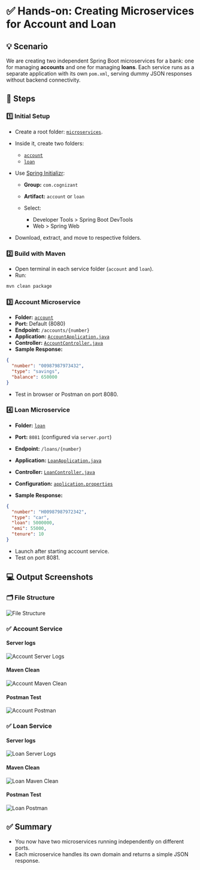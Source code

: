 # ✅ Hands-on: Creating Microservices for Account and Loan

## 💡 Scenario

We are creating two independent Spring Boot microservices for a bank: one for managing **accounts** and one for managing **loans**.
Each service runs as a separate application with its own `pom.xml`, serving dummy JSON responses without backend connectivity.

## 🧩 Steps

### 1️⃣ Initial Setup

* Create a root folder: [`microservices`](./Code/E_01/microservices).

* Inside it, create two folders:

  * [`account`](./Code/E_01/microservices/account)
  * [`loan`](./Code/E_01/microservices/loan)

* Use [Spring Initializr](https://start.spring.io/):

  * **Group:** `com.cognizant`
  * **Artifact:** `account` or `loan`
  * Select:

    * Developer Tools > Spring Boot DevTools
    * Web > Spring Web

* Download, extract, and move to respective folders.

### 2️⃣ Build with Maven

* Open terminal in each service folder (`account` and `loan`).
* Run:

```bash
mvn clean package
```

### 3️⃣ Account Microservice

* **Folder:** [`account`](./Code/E_01/microservices/account)
* **Port:** Default (8080)
* **Endpoint:** `/accounts/{number}`
* **Application:** [`AccountApplication.java`](./Code/E_01/microservices/account/src/main/java/com/cognizant/account/AccountApplication.java)
* **Controller:** [`AccountController.java`](./Code/E_01/microservices/account/src/main/java/com/cognizant/account/AccountController.java)
* **Sample Response:**

```json
{
  "number": "00987987973432",
  "type": "savings",
  "balance": 650000
}
```

* Test in browser or Postman on port 8080.

### 4️⃣ Loan Microservice

* **Folder:** [`loan`](./Code/E_01/microservices/loan)

* **Port:** `8081` (configured via `server.port`)

* **Endpoint:** `/loans/{number}`

* **Application:** [`LoanApplication.java`](./Code/E_01/microservices/loan/src/main/java/com/cognizant/loan/LoanApplication.java)

* **Controller:** [`LoanController.java`](./Code/E_01/microservices/loan/src/main/java/com/cognizant/loan/LoanController.java)

* **Configuration:** [`application.properties`](./Code/E_01/microservices/loan/src/main/resources/application.properties)

* **Sample Response:**

```json
{
  "number": "H00987987972342",
  "type": "car",
  "loan": 5000000,
  "emi": 55000,
  "tenure": 10
}
```

* Launch after starting account service.
* Test on port 8081.

## 💻 Output Screenshots

### 🗂 File Structure

![File Structure](./Output/00_File_strcture.png)

### ✅ Account Service

#### Server logs

![Account Server Logs](./Output/01_account_server_logs.png)

#### Maven Clean

![Account Maven Clean](./Output/01_account_mvn_clean.png)

#### Postman Test

![Account Postman](./Output/01_account_postman.png)

### ✅ Loan Service

#### Server logs

![Loan Server Logs](./Output/02_loan_server_logs.png)

#### Maven Clean

![Loan Maven Clean](./Output/02_loan_mvn_clean.png)

#### Postman Test

![Loan Postman](./Output/01_loan_postman.png)

## ✅ Summary

* You now have two microservices running independently on different ports.
* Each microservice handles its own domain and returns a simple JSON response.